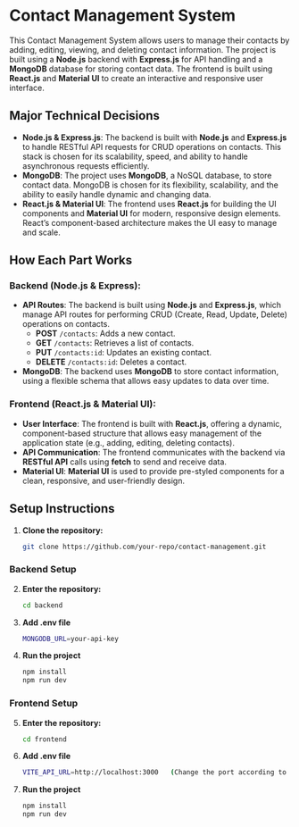 # Contact Management System

This Contact Management System allows users to manage their contacts by adding, editing, viewing, and deleting contact information. The project is built using a **Node.js** backend with **Express.js** for API handling and a **MongoDB** database for storing contact data. The frontend is built using **React.js** and **Material UI** to create an interactive and responsive user interface.

## Major Technical Decisions

- **Node.js & Express.js**: The backend is built with **Node.js** and **Express.js** to handle RESTful API requests for CRUD operations on contacts. This stack is chosen for its scalability, speed, and ability to handle asynchronous requests efficiently.
- **MongoDB**: The project uses **MongoDB**, a NoSQL database, to store contact data. MongoDB is chosen for its flexibility, scalability, and the ability to easily handle dynamic and changing data.
- **React.js & Material UI**: The frontend uses **React.js** for building the UI components and **Material UI** for modern, responsive design elements. React’s component-based architecture makes the UI easy to manage and scale.

## How Each Part Works

### **Backend (Node.js & Express)**:
- **API Routes**: The backend is built using **Node.js** and **Express.js**, which manage API routes for performing CRUD (Create, Read, Update, Delete) operations on contacts.
  - **POST** `/contacts`: Adds a new contact.
  - **GET** `/contacts`: Retrieves a list of contacts.
  - **PUT** `/contacts:id`: Updates an existing contact.
  - **DELETE** `/contacts:id`: Deletes a contact.
- **MongoDB**: The backend uses **MongoDB** to store contact information, using a flexible schema that allows easy updates to data over time.

### **Frontend (React.js & Material UI)**:
- **User Interface**: The frontend is built with **React.js**, offering a dynamic, component-based structure that allows easy management of the application state (e.g., adding, editing, deleting contacts).
- **API Communication**: The frontend communicates with the backend via **RESTful API** calls using **fetch** to send and receive data.
- **Material UI**: **Material UI** is used to provide pre-styled components for a clean, responsive, and user-friendly design.

## Setup Instructions

1. **Clone the repository:**

   ```bash
   git clone https://github.com/your-repo/contact-management.git

### **Backend Setup**

2. **Enter the repository:**
    ```bash
   cd backend
   
3. **Add .env file**
   ```bash
   MONGODB_URL=your-api-key

4. **Run the project**
   ```bash
   npm install
   npm run dev

### **Frontend Setup**

5. **Enter the repository:**
  
   ```bash
   cd frontend
   
6. **Add .env file**
   
   ```bash
   VITE_API_URL=http://localhost:3000   (Change the port according to the above running server)
   
7. **Run the project**
   ```bash
   npm install
   npm run dev

